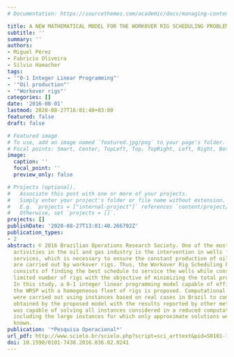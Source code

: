 ```yaml
---
# Documentation: https://sourcethemes.com/academic/docs/managing-content/

title: A NEW MATHEMATICAL MODEL FOR THE WORKOVER RIG SCHEDULING PROBLEM
subtitle: ''
summary: ''
authors:
- Miguel Pérez
- Fabricio Oliveira
- Silvio Hamacher
tags:
- '"0-1 Integer Linear Programming"'
- '"Oil production"'
- '"Workover rigs"'
categories: []
date: '2016-08-01'
lastmod: 2020-08-27T16:01:40+03:00
featured: false
draft: false

# Featured image
# To use, add an image named `featured.jpg/png` to your page's folder.
# Focal points: Smart, Center, TopLeft, Top, TopRight, Left, Right, BottomLeft, Bottom, BottomRight.
image:
  caption: ''
  focal_point: ''
  preview_only: false

# Projects (optional).
#   Associate this post with one or more of your projects.
#   Simply enter your project's folder or file name without extension.
#   E.g. `projects = ["internal-project"]` references `content/project/deep-learning/index.md`.
#   Otherwise, set `projects = []`.
projects: []
publishDate: '2020-08-27T13:01:40.266792Z'
publication_types:
- 2
abstract: © 2016 Brazilian Operations Research Society. One of the most important
  activities in the oil and gas industry is the intervention in wells for maintenance
  services, which is necessary to ensure the constant production of oil. These interventions
  are carried out by workover rigs. Thus, the Workover Rig Scheduling Problem (WRSP)
  consists of finding the best schedule to service the wells while considering the
  limited number of rigs with the objective of minimizing the total production loss.
  In this study, a 0-1 integer linear programming model capable of efficiently solving
  the WRSP with a homogeneous fleet of rigs is proposed. Computational experiments
  were carried out using instances based on real cases in Brazil to compare the results
  obtained by the proposed model with the results reported by other methods. The proposedmodel
  was capable of solving all instances considered in a reduced computational time,
  including the large instances for which only approximate solutions were presently
  known.
publication: '*Pesquisa Operacional*'
url_pdf: http://www.scielo.br/scielo.php?script=sci_arttext&pid=S0101-74382016000200241&lng=en&tlng=en
doi: 10.1590/0101-7438.2016.036.02.0241
---
```

